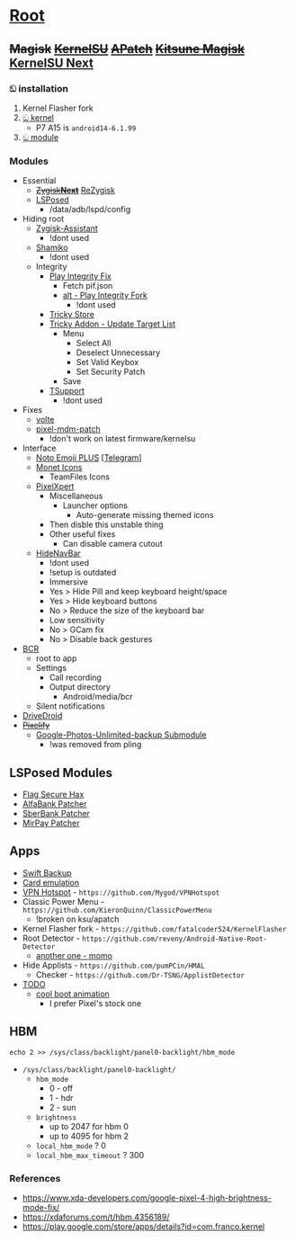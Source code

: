 # [Root](./)

## ~~Magisk~~ ~~[KernelSU](https://github.com/tiann/KernelSU/releases)~~ ~~[APatch](https://github.com/bmax121/APatch/releases)~~ ~~[Kitsune Magisk](https://github.com/1q23lyc45/KitsuneMagisk/releases)~~ [KernelSU Next](https://github.com/KernelSU-Next/KernelSU-Next/releases)

### ඞ installation

1. Kernel Flasher fork
2. [ඞ kernel](https://github.com/WildKernels/GKI_KernelSU_SUSFS/releases)
   - P7 A15 is `android14-6.1.99`
3. [ඞ module](https://github.com/sidex15/susfs4ksu-module)

### Modules

- Essential
  - ~~[Zygisk**Next**](https://github.com/Dr-TSNG/ZygiskNext/releases)~~ [ReZygisk](https://github.com/PerformanC/ReZygisk/releases)
  - [LSPosed](https://github.com/JingMatrix/LSPosed/releases)
    - /data/adb/lspd/config
- Hiding root
  - [Zygisk-Assistant](https://github.com/snake-4/Zygisk-Assistant/releases)
    - !dont used
  - [Shamiko](https://github.com/LSPosed/LSPosed.github.io/releases)
    - !dont used
  - Integrity
    - [Play Integrity Fix](https://github.com/chiteroman/PlayIntegrityFix/releases)
      - Fetch pif.json
      - [alt - Play Integrity Fork](https://github.com/osm0sis/PlayIntegrityFork/releases)
        - !dont used
    - [Tricky Store](https://github.com/5ec1cff/TrickyStore)
    - [Tricky Addon - Update Target List](https://github.com/KOWX712/Tricky-Addon-Update-Target-List)
      - Menu
        - Select All
        - Deselect Unnecessary
        - Set Valid Keybox
        - Set Security Patch
      - Save
    - [TSupport](https://github.com/citra-standalone/Citra-Standalone)
      - !dont used
- Fixes
  - [volte](https://xdaforums.com/t/mod-magisk-root-volte-enabler.4372705/)
  - [pixel-mdm-patch](https://github.com/andrewz1/pixel-mdm-patch/releases)
    - !don't work on latest firmware/kernelsu
- Interface
  - [Noto Emoji PLUS](https://www.patreon.com/RKBDI) [[Telegram](https://t.me/rkbdiemoji)]
  - [Monet Icons](https://github.com/Syoker/extra-themed-icons/releases)
    - TeamFiles Icons
  - [PixelXpert](https://github.com/siavash79/PixelXpert/releases)
    - Miscellaneous
      - Launcher options
        - Auto-generate missing themed icons
    - Then disble this unstable thing
    - Other useful fixes
      - Can disable camera cutout
  - [HideNavBar](https://github.com/Magisk-Modules-Alt-Repo/HideNavBar/releases)
    - !dont used
    - !setup is outdated
    - Immersive
    - Yes > Hide Pill and keep keyboard height/space
    - Yes > Hide keyboard buttons
    - No > Reduce the size of the keyboard bar
    - Low sensitivity
    - No > GCam fix
    - No > Disable back gestures
- [BCR](https://github.com/chenxiaolong/BCR/releases)
  - root to app
  - Settings
    - Call recording
    - Output directory
      - Android/media/bcr
  - Silent notifications
- [DriveDroid](https://github.com/overzero-git/DriveDroid-fix-Magisk-module/releases)
- ~~[Pixelify](https://github.com/Kingsman44/Pixelify/releases)~~
  - [Google-Photos-Unlimited-backup Submodule](https://www.pling.com/p/2004615/)
    - !was removed from pling

## LSPosed Modules

- [Flag Secure Hax](https://github.com/Xposed-Modules-Repo/com.varuns2002.disable_flag_secure)
- [AlfaBank Patcher](https://github.com/Xposed-Modules-Repo/ru.bluecat.alfabankpatcher)
- [SberBank Patcher](https://github.com/Xposed-Modules-Repo/ru.bluecat.sberbankpatcher)
- [MirPay Patcher](https://github.com/Xposed-Modules-Repo/ru.bluecat.mirpaysecurity)

## Apps

- [Swift Backup](https://play.google.com/store/apps/details?id=org.swiftapps.swiftbackup)
- [Card emulation](https://play.google.com/store/apps/details?id=com.yuanwofei.cardemulator.pro)
- [VPN Hotspot](https://play.google.com/store/apps/details?id=be.mygod.vpnhotspot)  - `https://github.com/Mygod/VPNHotspot`
- Classic Power Menu - `https://github.com/KieronQuinn/ClassicPowerMenu`
  - !broken on ksu/apatch
- Kernel Flasher fork - `https://github.com/fatalcoder524/KernelFlasher`
- Root Detector - `https://github.com/reveny/Android-Native-Root-Detector`
  - [another one - momo](https://t.me/magiskalpha/529)
- Hide Applists - `https://github.com/pumPCin/HMAL`
  - Checker - `https://github.com/Dr-TSNG/ApplistDetector`
- [TODO](https://github.com/stars/barsikus007/lists/neckbeard-android)
  - [cool boot animation](https://github.com/Chainfire/liveboot)
    - I prefer Pixel's stock one

## HBM

```su
echo 2 >> /sys/class/backlight/panel0-backlight/hbm_mode
```

- `/sys/class/backlight/panel0-backlight/`
  - `hbm_mode`
    - 0 - off
    - 1 - hdr
    - 2 - sun
  - `brightness`
    - up to 2047 for hbm 0
    - up to 4095 for hbm 2
  - `local_hbm_mode` ? 0
  - `local_hbm_max_timeout` ? 300

### References

- <https://www.xda-developers.com/google-pixel-4-high-brightness-mode-fix/>
- <https://xdaforums.com/t/hbm.4356189/>
- <https://play.google.com/store/apps/details?id=com.franco.kernel>
